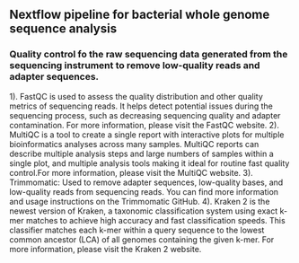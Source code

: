 <h2> Nextflow pipeline for bacterial whole genome sequence analysis </h2>

<h3>Quality control fo the raw sequencing data generated from the sequencing instrument to remove low-quality reads and adapter sequences.</h3>

1). FastQC is used to assess the quality distribution and other quality metrics of sequencing reads. It helps detect potential issues during the sequencing process, such as decreasing sequencing quality and adapter contamination. For more information, please visit the FastQC website. 
2). MultiQC is a tool to create a single report with interactive plots for multiple bioinformatics analyses across many samples. MultiQC reports can describe multiple analysis steps and large numbers of samples within a single plot, and multiple analysis tools making it ideal for routine fast quality control.For more information, please visit the MultiQC website. 
3). Trimmomatic: Used to remove adapter sequences, low-quality bases, and low-quality reads from sequencing reads. You can find more information and usage instructions on the Trimmomatic GitHub.
4). Kraken 2 is the newest version of Kraken, a taxonomic classification system using exact k-mer matches to achieve high accuracy and fast classification speeds. This classifier matches each k-mer within a query sequence to the lowest common ancestor (LCA) of all genomes containing the given k-mer. For more information, please visit the Kraken 2 website. 

